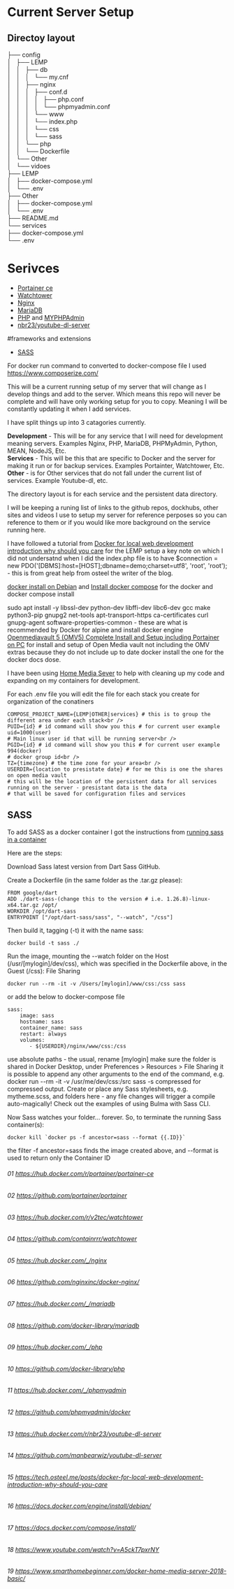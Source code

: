 # Current Server Setup

## Directoy layout

├── config<br />
│   ├── LEMP<br />
│   │   ├── db<br />
│   │   │   └── my.cnf<br />
│   │   ├── nginx<br />
│   │   │   ├── conf.d<br />
│   │   │   │   ├── php.conf<br />
│   │   │   │   └── phpmyadmin.conf<br />
│   │   │   └── www<br />
│   │   │       └── index.php<br />
│   │   │       └── css <br />
│   │   │       └── sass <br />
│   │   └── php<br />
│   │       └── Dockerfile<br />
│   └── Other<br />
│       └── vidoes<br />
├── LEMP<br />
│   ├── docker-compose.yml<br />
│   └── .env<br />
├── Other<br />
│   ├── docker-compose.yml<br />
│   └── .env<br />
├── README.md<br />
└── services<br />
    ├── docker-compose.yml<br />
    └── .env<br />

# Serivces
- <a href="https://github.com/jackfusion/server/blob/master/README.md#02-httpsgithubcomportainerportainer">Portainer ce</a>
- <a href="https://github.com/jackfusion/server/blob/master/README.md#04-httpsgithubcomcontainrrrwatchtower">Watchtower</a>
- <a href="https://github.com/jackfusion/server/blob/master/README.md#06-httpsgithubcomnginxincdocker-nginx">Nginx</a>
- <a href="https://github.com/jackfusion/server/blob/master/README.md#08-httpsgithubcomdocker-librarymariadb">MariaDB</a>
- <a href="https://github.com/jackfusion/server/blob/master/README.md#10-httpsgithubcomdocker-libraryphp">PHP</a> and <a href="https://github.com/jackfusion/server/blob/master/README.md#12-httpsgithubcomphpmyadmindocker">MYPHPAdmin</a>
- <a href="https://github.com/jackfusion/server/blob/master/README.md#14-httpsgithubcommanbearwizyoutube-dl-server">nbr23/youtube-dl-server</a>

#frameworks and extensions
- <a href="https://github.com/jackfusion/server#sass">SASS</a>

For docker run command to converted to docker-compose file I used https://www.composerize.com/

This will be a current running setup of my server that will change as I develop things and add to the server.  Which means this repo will never be complete and will have only working setup for you to copy.  Meaning I will be constantly updating it when I add services.  

I have split things up into 3 catagories currently.

<b>Development</b> - This will be for any service that I will need for development meaning servers. Examples Nginx, PHP, MariaDB, PHPMyAdmin, Python, MEAN, NodeJS, Etc.<br />
<b>Services</b> - This will be this that are specific to Docker and the server for making it run or for backup services. Examples Portainter, Watchtower, Etc.<br />
<b>Other</b> - is for Other services that do not fall under the current list of services. Example Youtube-dl, etc.<br />

The directory layout is for each service and the persistent data directory.

I will be keeping a runing list of links to the github repos, dockhubs, other sites and videos I use to setup my server for reference perposes so you can reference to them or if you would like more background on the service running here.

I have followed a tutorial from <a href="https://github.com/jackfusion/server/blob/master/README.md#15-httpstechosteelmepostsdocker-for-local-web-development-introduction-why-should-you-care">Docker for local web development introduction why should you care</a> for the LEMP setup a key note on which I did not undersatnd when I did the index.php file is to have $connection = new PDO('[DBMS]:host=[HOST];dbname=demo;charset=utf8', 'root', 'root'); - this is from great help from osteel the writer of the blog.

<a href="https://github.com/jackfusion/server/blob/master/README.md#16-httpsdocsdockercomengineinstalldebian">docker install on Debian</a> and <a href="https://github.com/jackfusion/server/blob/master/README.md#17-httpsdocsdockercomcomposeinstall">Install docker compose</a> for the docker and docker compose install

sudo apt install -y libssl-dev python-dev libffi-dev libc6-dev gcc make python3-pip gnupg2 net-tools apt-transport-https ca-certificates curl gnupg-agent software-properties-common - these are what is recommended by Docker for alpine and install docker engine
<a href="https://github.com/jackfusion/server/blob/master/README.md#18-httpswwwyoutubecomwatchva5ckt7pxrny">
Openmediavault 5 (OMV5) Complete Install and Setup including Portainer on PC</a> for install and setup of Open Media vault not including the OMV extras because they do not include up to date docker install the one for the docker docs dose.


I have been using <a href="https://github.com/jackfusion/server/blob/master/README.md#19-httpswwwsmarthomebeginnercomdocker-home-media-server-2018-basic">Home Media Sever</a> to help with cleaning up my code and expanding on my containers for development.

For each .env file you will edit the file for each stack you create for organization of the conatiners<br />
```
COMPOSE_PROJECT_NAME={LEMP|OTHER|services} # this is to group the different area under each stack<br />
PUID={id} # id command will show you this # for current user example uid=1000(user)
# Main linux user id that will be running server<br />
PGID={id} # id command will show you this # for current user example 994(docker)
# docker group id<br />
TZ={timezone} # the time zone for your area<br />
USERDIR={location to presistate date} # for me this is one the shares on open media vault
# this will be the location of the persistent data for all services running on the server - presistant data is the data 
# that will be saved for configuration files and services
```
## SASS

To add SASS as a docker container I got the instructions from <a href="https://mybyways.com/blog/running-sass-in-a-container">running sass in a container</a>

Here are the steps:

Download Sass latest version from Dart Sass GitHub.

Create a Dockerfile (in the same folder as the .tar.gz please):
```
FROM google/dart
ADD ./dart-sass-(change this to the version # i.e. 1.26.8)-linux-x64.tar.gz /opt/
WORKDIR /opt/dart-sass
ENTRYPOINT ["/opt/dart-sass/sass", "--watch", "/css"]
```
Then build it, tagging (-t) it with the name sass:
```
docker build -t sass ./
```
Run the image, mounting the --watch folder on the Host (/usr/[mylogin]/dev/css), which was specified in the Dockerfile above, in the Guest (/css): File Sharing
```
docker run --rm -it -v /Users/[mylogin]/www/css:/css sass
```
or add the below to docker-compose file
```
sass:
    image: sass
    hostname: sass
    container_name: sass
    restart: always
    volumes:
       - ${USERDIR}/nginx/www/css:/css
```
use absolute paths - the usual, rename [mylogin]
make sure the folder is shared in Docker Desktop, under Preferences > Resources > File Sharing
it is possible to append any other arguments to the end of the command, e.g. docker run --rm -it -v /usr/me/dev/css:/src sass -s compressed for compressed output.
Create or place any Sass stylesheets, e.g. mytheme.scss, and folders here - any file changes will trigger a compile auto-magically! Check out the examples of using Bulma with Sass CLI.

Now Sass watches your folder... forever. So, to terminate the running Sass container(s):
```
docker kill `docker ps -f ancestor=sass --format {{.ID}}`
```
the filter -f ancestor=sass finds the image created above, and
--format is used to return only the Container ID


###### 01 https://hub.docker.com/r/portainer/portainer-ce
###### 02 https://github.com/portainer/portainer
###### 03 https://hub.docker.com/r/v2tec/watchtower
###### 04 https://github.com/containrrr/watchtower
###### 05 https://hub.docker.com/_/nginx
###### 06 https://github.com/nginxinc/docker-nginx/
###### 07 https://hub.docker.com/_/mariadb
###### 08 https://github.com/docker-library/mariadb
###### 09 https://hub.docker.com/_/php
###### 10 https://github.com/docker-library/php
###### 11 https://hub.docker.com/_/phpmyadmin
###### 12 https://github.com/phpmyadmin/docker
###### 13 https://hub.docker.com/r/nbr23/youtube-dl-server
###### 14 https://github.com/manbearwiz/youtube-dl-server
###### 15 https://tech.osteel.me/posts/docker-for-local-web-development-introduction-why-should-you-care
###### 16 https://docs.docker.com/engine/install/debian/
###### 17 https://docs.docker.com/compose/install/
###### 18 https://www.youtube.com/watch?v=A5ckT7pxrNY
###### 19 https://www.smarthomebeginner.com/docker-home-media-server-2018-basic/
